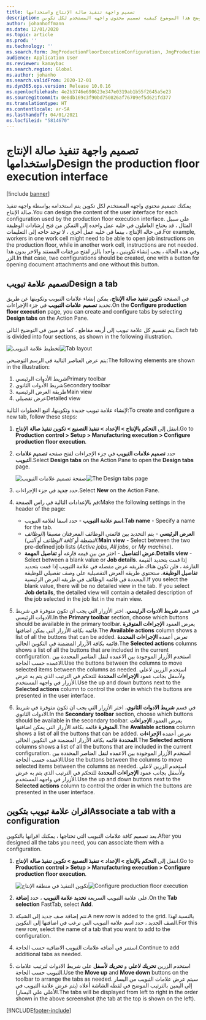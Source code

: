 ```yaml
---
title: تصميم واجهة تنفيذ صالة الإنتاج‬ واستخدامها
description: يوضح هذا الموضوع كيفيه تصميم محتوي واجهه المستخدم لكل تكوين.
author: johanhoffmann
ms.date: 12/01/2020
ms.topic: article
ms.prod: ''
ms.technology: ''
ms.search.form: JmgProductionFloorExecutionConfiguration, JmgProductionFloorExecutionConfigurationTab
audience: Application User
ms.reviewer: kamaybac
ms.search.region: Global
ms.author: johanho
ms.search.validFrom: 2020-12-01
ms.dyn365.ops.version: Release 10.0.16
ms.openlocfilehash: 4e2b3746e690623e347e0319ab1b55f2645a5e23
ms.sourcegitcommit: 0e8db169c3f90bd750826af76709ef5d621fd377
ms.translationtype: HT
ms.contentlocale: ar-SA
ms.lasthandoff: 04/01/2021
ms.locfileid: "5814670"
---
```

# <a name="design-the-production-floor-execution-interface"></a><span data-ttu-id="cf7bd-103">تصميم واجهة تنفيذ صالة الإنتاج‬ واستخدامها</span><span class="sxs-lookup"><span data-stu-id="cf7bd-103">Design the production floor execution interface</span></span>

[!include [banner](../includes/banner.md)]

<span data-ttu-id="cf7bd-104">يمكنك تصميم محتوي واجهه المستخدم لكل تكوين يتم استخدامه بواسطة واجهه تنفيذ صالة الإنتاج.</span><span class="sxs-lookup"><span data-stu-id="cf7bd-104">You can design the content of the user interface for each configuration used by the production floor execution interface.</span></span> <span data-ttu-id="cf7bd-105">علي سبيل المثال ، قد يحتاج العاملون في خليه عمل واحده إلى التمكن من فتح إرشادات الوظيفة في حاله الإنتاج ، بينما في خليه عمل أخرى ، لا توجد حاجه إلى التعليمات.</span><span class="sxs-lookup"><span data-stu-id="cf7bd-105">For example, workers in one work cell might need to be able to open job instructions on the production floor, while in another work cell, instructions are not needed.</span></span> <span data-ttu-id="cf7bd-106">وفي هذه الحالة ، يجب إنشاء تكوينين ، واحدا بالزر لفتح مرفقات المستند والاخر بدون هذا الزر.</span><span class="sxs-lookup"><span data-stu-id="cf7bd-106">In that case, two configurations should be created, one with a button for opening document attachments and one without this button.</span></span>

## <a name="design-a-tab"></a><span data-ttu-id="cf7bd-107">تصميم علامة تبويب</span><span class="sxs-lookup"><span data-stu-id="cf7bd-107">Design a tab</span></span>

<span data-ttu-id="cf7bd-108">في الصفحة **تكوين تنفيذ صالة الإنتاج**، يمكن إنشاء علامات التبويب وتكوينها عن طريق تحديد **تصميم علامات التبويب** في جزء الإجراءات.</span><span class="sxs-lookup"><span data-stu-id="cf7bd-108">On the **Configure production floor execution** page, you can create and configure tabs by selecting **Design tabs** on the Action Pane.</span></span>

<span data-ttu-id="cf7bd-109">يتم تقسيم كل علامة تبويب إلى أربعه مقاطع ، كما هو مبين في التوضيح التالي.</span><span class="sxs-lookup"><span data-stu-id="cf7bd-109">Each tab is divided into four sections, as shown in the following illustration.</span></span>

<span data-ttu-id="cf7bd-110">![تخطيط علامة التبويب](media/pfe-tab-layout.png "تخطيط علامة التبويب")</span><span class="sxs-lookup"><span data-stu-id="cf7bd-110">![Tab layout](media/pfe-tab-layout.png "Tab layout")</span></span>

<span data-ttu-id="cf7bd-111">يتم عرض العناصر التالية في الرسم التوضيحي:</span><span class="sxs-lookup"><span data-stu-id="cf7bd-111">The following elements are shown in the illustration:</span></span>

1. <span data-ttu-id="cf7bd-112">شريط الأدوات الرئيسي</span><span class="sxs-lookup"><span data-stu-id="cf7bd-112">Primary toolbar</span></span>
1. <span data-ttu-id="cf7bd-113">شريط الأدوات الثانوي</span><span class="sxs-lookup"><span data-stu-id="cf7bd-113">Secondary toolbar</span></span>
1. <span data-ttu-id="cf7bd-114">طريقة العرض الرئيسية</span><span class="sxs-lookup"><span data-stu-id="cf7bd-114">Main view</span></span>
1. <span data-ttu-id="cf7bd-115">عرض تفصيلي</span><span class="sxs-lookup"><span data-stu-id="cf7bd-115">Detailed view</span></span>

<span data-ttu-id="cf7bd-116">لإنشاء علامة تبويب جديدة وتكوينها، اتبع الخطوات التالية:</span><span class="sxs-lookup"><span data-stu-id="cf7bd-116">To create and configure a new tab, follow these steps:</span></span>

1. <span data-ttu-id="cf7bd-117">انتقل إلى **التحكم بالإنتاج \> الإعداد \> تنفيذ التصنيع \> تكوين تنفيذ صالة الإنتاج**.</span><span class="sxs-lookup"><span data-stu-id="cf7bd-117">Go to **Production control \> Setup \> Manufacturing execution \> Configure production floor execution**.</span></span>

1. <span data-ttu-id="cf7bd-118">حدد **تصميم علامات التبويب** في جزء الإجراءات لفتح صفحه **تصميم علامات التبويب**.</span><span class="sxs-lookup"><span data-stu-id="cf7bd-118">Select **Design tabs** on the Action Pane to open the **Design tabs** page.</span></span>

    <span data-ttu-id="cf7bd-119">![صفحة تصميم علامات التبويب](media/pfe-design-tabs.png "صفحة تصميم علامات التبويب")</span><span class="sxs-lookup"><span data-stu-id="cf7bd-119">![The Design tabs page](media/pfe-design-tabs.png "The Design tabs page")</span></span>

1. <span data-ttu-id="cf7bd-120">حدد **جديد** في جزء الإجراءات.</span><span class="sxs-lookup"><span data-stu-id="cf7bd-120">Select **New** on the Action Pane.</span></span>

1. <span data-ttu-id="cf7bd-121">قم بالإعدادات التالية في راس الصفحة:</span><span class="sxs-lookup"><span data-stu-id="cf7bd-121">Make the following settings in the header of the page:</span></span>

    - <span data-ttu-id="cf7bd-122">**اسم علامة التبويب** - حدد اسما لعلامة التبويب.</span><span class="sxs-lookup"><span data-stu-id="cf7bd-122">**Tab name** - Specify a name for the tab.</span></span>
    - <span data-ttu-id="cf7bd-123">**العرض الرئيسي** - يتم التحديد بين قائمتي الوظائف المعرفتان مسبقا (*الوظائف النشطة* أو *كافة الوظائف* أو *آلتي*).</span><span class="sxs-lookup"><span data-stu-id="cf7bd-123">**Main view** - Select between the two pre-defined job lists (*Active jobs*, *All jobs*, or *My machine*).</span></span>
    - <span data-ttu-id="cf7bd-124">**عرض التفاصيل** - اختر من بين قيمه فارغه أو **تفاصيل المهمة**.</span><span class="sxs-lookup"><span data-stu-id="cf7bd-124">**Details view** - Select between a blank value or **Job details**.</span></span> <span data-ttu-id="cf7bd-125">إذا قمت بتحديد القيمة الفارغة ، فلن تكون هناك طريقه عرض مفصله في علامة التبويب إذا قمت بتحديد **تفاصيل الوظيفة**، ستحتوي طريقه العرض التفصيلية علي وصف تفصيلي للوظيفة المحددة في قائمه الوظائف في طريقه العرض الرئيسية.</span><span class="sxs-lookup"><span data-stu-id="cf7bd-125">If you select the blank value, there will be no detailed view in the tab. If you select **Job details**, the detailed view will contain a detailed description of the job selected in the job list in the main view.</span></span>

1. <span data-ttu-id="cf7bd-126">في قسم **شريط الادوات الرئيسي**، اختر الأزرار التي يجب ان تكون متوفرة في شريط الادوات الرئيسي.</span><span class="sxs-lookup"><span data-stu-id="cf7bd-126">In the **Primary toolbar** section, choose which buttons should be available in the primary toolbar.</span></span> <span data-ttu-id="cf7bd-127">يعرض العمود **الإجراءات المتوفرة** قائمه بكافة الأزرار التي يمكن اضافتها.</span><span class="sxs-lookup"><span data-stu-id="cf7bd-127">The **Available actions** column shows a list of all the buttons that can be added.</span></span> <span data-ttu-id="cf7bd-128">تعرض أعمده **الإجراءات المحددة** قائمه بكافة الأزرار المضمنة في التكوين الحالي.</span><span class="sxs-lookup"><span data-stu-id="cf7bd-128">The **Selected actions** columns shows a list of all the buttons that are included in the current configuration.</span></span> <span data-ttu-id="cf7bd-129">استخدم الأزرار الموجودة بين الاعمده لنقل العناصر المحددة بين الاعمده حسب الحاجة.</span><span class="sxs-lookup"><span data-stu-id="cf7bd-129">Use the buttons between the columns to move selected items between the columns as needed.</span></span> <span data-ttu-id="cf7bd-130">استخدم الزرين لاعلي ولأسفل بجانب عمود **الإجراءات المحددة** للتحكم في الترتيب الذي يتم به عرض الأزرار في واجهه المستخدم.</span><span class="sxs-lookup"><span data-stu-id="cf7bd-130">Use the up and down buttons next to the **Selected actions** column to control the order in which the buttons are presented in the user interface.</span></span>

1. <span data-ttu-id="cf7bd-131">في قسم **شريط الادوات** **الثانوي**، اختر الأزرار التي يجب ان تكون متوفرة في شريط الادوات الثانوي.</span><span class="sxs-lookup"><span data-stu-id="cf7bd-131">In the **Secondary** **toolbar** section, choose which buttons should be available in the secondary toolbar.</span></span> <span data-ttu-id="cf7bd-132">يعرض العمود **الإجراءات المتوفرة** قائمه بكافة الأزرار التي يمكن اضافتها.</span><span class="sxs-lookup"><span data-stu-id="cf7bd-132">The **Available actions** column shows a list of all the buttons that can be added.</span></span> <span data-ttu-id="cf7bd-133">تعرض أعمده **الإجراءات المحددة** قائمه بكافة الأزرار المضمنة في التكوين الحالي.</span><span class="sxs-lookup"><span data-stu-id="cf7bd-133">The **Selected actions** columns shows a list of all the buttons that are included in the current configuration.</span></span> <span data-ttu-id="cf7bd-134">استخدم الأزرار الموجودة بين الاعمده لنقل العناصر المحددة بين الاعمده حسب الحاجة.</span><span class="sxs-lookup"><span data-stu-id="cf7bd-134">Use the buttons between the columns to move selected items between the columns as needed.</span></span> <span data-ttu-id="cf7bd-135">استخدم الزرين لاعلي ولأسفل بجانب عمود **الإجراءات المحددة** للتحكم في الترتيب الذي يتم به عرض الأزرار في واجهه المستخدم.</span><span class="sxs-lookup"><span data-stu-id="cf7bd-135">Use the up and down buttons next to the **Selected actions** column to control the order in which the buttons are presented in the user interface.</span></span>

## <a name="associate-a-tab-with-a-configuration"></a><span data-ttu-id="cf7bd-136">اقران علامة تبويب بتكوين</span><span class="sxs-lookup"><span data-stu-id="cf7bd-136">Associate a tab with a configuration</span></span>

<span data-ttu-id="cf7bd-137">بعد تصميم كافة علامات التبويب التي تحتاجها ، يمكنك اقرانها بالتكوين.</span><span class="sxs-lookup"><span data-stu-id="cf7bd-137">After you designed all the tabs you need, you can associate them with a configuration.</span></span>

1. <span data-ttu-id="cf7bd-138">انتقل إلى **التحكم بالإنتاج \> الإعداد \> تنفيذ التصنيع \> تكوين تنفيذ صالة الإنتاج**.</span><span class="sxs-lookup"><span data-stu-id="cf7bd-138">Go to **Production control \> Setup \> Manufacturing execution \> Configure production floor execution**.</span></span>

    <span data-ttu-id="cf7bd-139">![تكوين التنفيذ في منطقة الإنتاج‬](media/pfe-config-prod-floor-execution.png "تكوين التنفيذ في منطقة الإنتاج‬")</span><span class="sxs-lookup"><span data-stu-id="cf7bd-139">![Configure production floor execution](media/pfe-config-prod-floor-execution.png "Configure production floor execution")</span></span>

1. <span data-ttu-id="cf7bd-140">على علامة التبويب السريعة **تحديد علامة التبويب** ، حدد **إضافة**.</span><span class="sxs-lookup"><span data-stu-id="cf7bd-140">On the **Tab selection** FastTab, select **Add**.</span></span>

1. <span data-ttu-id="cf7bd-141">تتم إضافة صف جديد إلى الشبكة.</span><span class="sxs-lookup"><span data-stu-id="cf7bd-141">A new row is added to the grid.</span></span> <span data-ttu-id="cf7bd-142">بالنسبة لهذا الصف الجديد ، حدد اسم علامة التبويب التي ترغب في اضافتها إلى التكوين.</span><span class="sxs-lookup"><span data-stu-id="cf7bd-142">For this new row, select the name of a tab that you want to add to the configuration.</span></span>

1. <span data-ttu-id="cf7bd-143">استمر في أضافه علامات التبويب الاضافيه حسب الحاجة.</span><span class="sxs-lookup"><span data-stu-id="cf7bd-143">Continue to add additional tabs as needed.</span></span>

1. <span data-ttu-id="cf7bd-144">استخدم الزرين **تحريك لاعلي** و **تحريك لأسفل** علي شريط الادوات لترتيب علامات التبويب حسب الحاجة.</span><span class="sxs-lookup"><span data-stu-id="cf7bd-144">Use the **Move up** and **Move down** buttons on the toolbar to arrange the tabs as needed.</span></span> <span data-ttu-id="cf7bd-145">سيتم عرض علامات التبويب من اليسار إلى اليمين بالترتيب الموضح في لقطه الشاشة أعلاه (يتم عرض علامة التبويب في الأعلى علي اليسار).</span><span class="sxs-lookup"><span data-stu-id="cf7bd-145">The tabs will be displayed from left to right in the order shown in the above screenshot (the tab at the top is shown on the left).</span></span>


[!INCLUDE[footer-include](../../includes/footer-banner.md)]